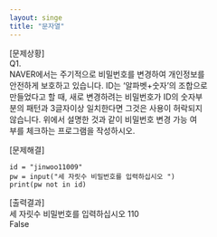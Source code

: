 ```yaml
---
layout: singe
title: "문자열"
---
```


[문제상황]  
Q1.  
NAVER에서는 주기적으로 비밀번호를 변경하여 개인정보를  
안전하게 보호하고 있습니다. ID는 ‘알파벳+숫자’의 조합으로  
만들었다고 할 때, 새로 변경하려는 비밀번호가 ID의 숫자부  
분의 패턴과 3글자이상 일치한다면 그것은 사용이 허락되지  
않습니다. 위에서 설명한 것과 같이 비밀번호 변경 가능 여  
부를 체크하는 프로그램을 작성하시오.  
  
[문제해결]  
~~~
id = "jinwoo11009"
pw = input("세 자릿수 비밀번호를 입력하십시오 ")
print(pw not in id)
~~~
  
[출력결과]  
세 자릿수 비밀번호를 입력하십시오 110  
False
